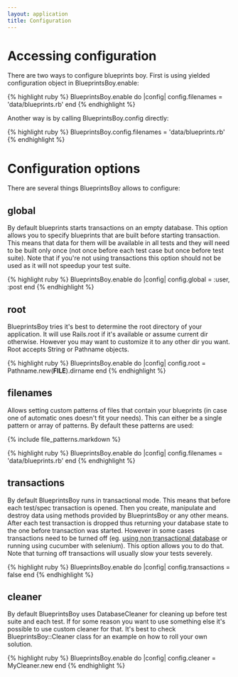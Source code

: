 ```yaml
---
layout: application
title: Configuration
---
```


# Accessing configuration

There are two ways to configure blueprints boy. First is using yielded configuration object in BlueprintsBoy.enable:

{% highlight ruby %}
BlueprintsBoy.enable do |config|
  config.filenames = 'data/blueprints.rb'
end
{% endhighlight %}

Another way is by calling BlueprintsBoy.config directly:

{% highlight ruby %}
BlueprintsBoy.config.filenames = 'data/blueprints.rb'
{% endhighlight %}

# Configuration options

There are several things BlueprintsBoy allows to configure:

## global

By default blueprints starts transactions on an empty database. This option allows you to specify blueprints that are
built before starting transaction. This means that data for them will be available in all tests and they will need to be
built only once (not once before each test case but once before test suite). Note that if you're not using transactions
this option should not be used as it will not speedup your test suite.

{% highlight ruby %}
BlueprintsBoy.enable do |config|
  config.global = :user, :post
end
{% endhighlight %}

## root
BlueprintsBoy tries it's best to determine the root directory of your application. It will use Rails.root if it's 
available or assume current dir otherwise. However you may want to customize it to any other dir you want. Root accepts 
String or Pathname objects.

{% highlight ruby %}
BlueprintsBoy.enable do |config|
  config.root = Pathname.new(__FILE__).dirname
end
{% endhighlight %}

## filenames

Allows setting custom patterns of files that contain your blueprints (in case one of automatic ones doesn't fit your
needs). This can either be a single pattern or array of patterns. By default these patterns are used:

{% include file_patterns.markdown %}

{% highlight ruby %}
BlueprintsBoy.enable do |config|
  config.filenames = 'data/blueprints.rb'
end
{% endhighlight %}

## transactions

By default BlueprintsBoy runs in transactional mode. This means that before each test/spec transaction is opened. Then 
you create, manipulate and destroy data using methods provided by BlueprintsBoy or any other means. After each test 
transaction is dropped thus returning your database state to the one before transaction was started. However in some 
cases transactions need to be turned off (eg. [using non transactional database](/blueprints_boy/orms) or running using 
cucumber with selenium). This option allows you to do that. Note that turning off transactions will usually slow your 
tests severely.

{% highlight ruby %}
BlueprintsBoy.enable do |config|
  config.transactions = false
end
{% endhighlight %}

## cleaner

By default BlueprintsBoy uses DatabaseCleaner for cleaning up before test suite and each test. If for some reason you
want to use something else it's possible to use custom cleaner for that. It's best to check BlueprintsBoy::Cleaner
class for an example on how to roll your own solution.

{% highlight ruby %}
BlueprintsBoy.enable do |config|
  config.cleaner = MyCleaner.new
end
{% endhighlight %}
